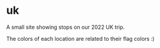 # uk

A small site showing stops on our 2022 UK trip.

The colors of each location are related to their flag colors :)